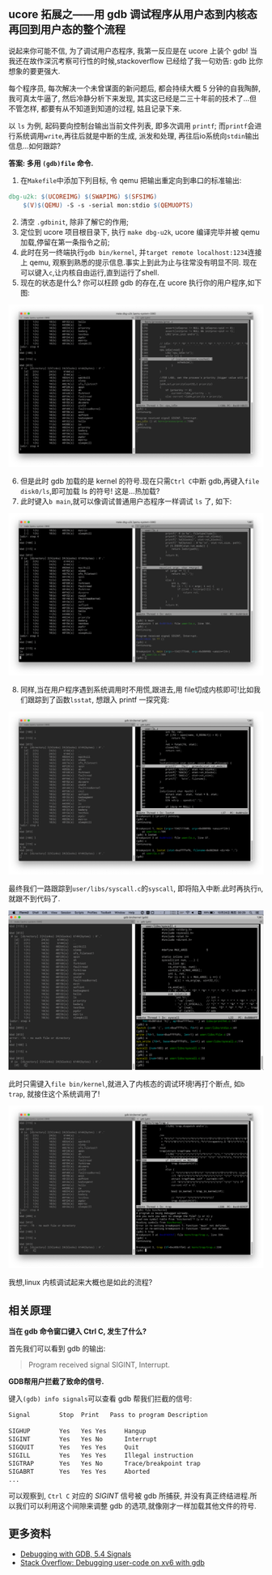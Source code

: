 ## ucore 拓展之——用 gdb 调试程序从用户态到内核态再回到用户态的整个流程

说起来你可能不信, 为了调试用户态程序, 我第一反应是在 ucore 上装个 gdb! 当我还在故作深沉考察可行性的时候,stackoverflow 已经给了我一句劝告: gdb 比你想象的要更强大.

每个程序员, 每次解决一个未曾谋面的新问题后, 都会持续大概 5 分钟的自我陶醉, 我可真太牛逼了, 然后冷静分析下来发现, 其实这已经是二三十年前的技术了...但不管怎样, 都要有从不知道到知道的过程, 姑且记录下来.

以 `ls` 为例, 起码要向控制台输出当前文件列表, 即多次调用 `printf`; 而`printf`会进行系统调用`write`,再往后就是中断的生成, 派发和处理, 再往后io系统向`stdin`输出信息...如何跟踪?

**答案: 多用 `(gdb)file` 命令.**

1. 在`Makefile`中添加下列目标, 令 qemu 把输出重定向到串口的标准输出:

```makefile
dbg-u2k: $(UCOREIMG) $(SWAPIMG) $(SFSIMG)
	$(V)$(QEMU) -S -s -serial mon:stdio $(QEMUOPTS)
```

2. 清空 `.gdbinit`, 除非了解它的作用;
3. 定位到 ucore 项目根目录下, 执行 `make dbg-u2k`,  ucore 编译完毕并被 qemu 加载,停留在第一条指令之前;
4. 此时在另一终端执行`gdb bin/kernel`, 并`target remote localhost:1234`连接上 qemu, 观察到熟悉的提示信息.事实上到此为止与往常没有明显不同. 现在可以键入`c`,让内核自由运行,直到运行了shell.
5. 现在的状态是什么? 你可以枉顾 gdb 的存在,在 ucore 执行你的用户程序,如下图:

![](/images/gdb&#32;调试用户程序.png)

6. 但是此时 gdb 加载的是 kernel 的符号.现在只需`Ctrl C`中断 gdb,再键入`file disk0/ls`,即可加载 ls 的符号! 这是...热加载?
7. 此时键入`b main`,就可以像调试普通用户态程序一样调试 `ls` 了, 如下:

![](/images/gdb调试用户程序&#32;2.png)

8. 同样,当在用户程序遇到系统调用时不用慌,跟进去,用 file切成内核即可!比如我们跟踪到了函数`lsstat`, 想跟入 printf 一探究竟:

![](/images/gdb调试用户态程序3.png)

最终我们一路跟踪到`user/libs/syscall.c`的`syscall`, 即将陷入中断.此时再执行`n`,就跟不到代码了.

![](/images/gdb调试用户态程序&#32;5.png)

此时只需键入`file bin/kernel`,就进入了内核态的调试环境!再打个断点, 如`b trap`, 就接住这个系统调用了!

![](/images/gdb&#32;调试用户程序&#32;6.png)

我想,linux 内核调试起来大概也是如此的流程?


## 相关原理

**当在 gdb 命令窗口键入 Ctrl C, 发生了什么?**

首先我们可以看到 gdb 的输出: 

>Program received signal SIGINT, Interrupt.

**GDB帮用户拦截了致命的信号.**

键入`(gdb) info signals`可以查看 gdb 帮我们拦截的信号:

```
Signal        Stop	Print	Pass to program	Description

SIGHUP        Yes	Yes	Yes		Hangup
SIGINT        Yes	Yes	No		Interrupt
SIGQUIT       Yes	Yes	Yes		Quit
SIGILL        Yes	Yes	Yes		Illegal instruction
SIGTRAP       Yes	Yes	No		Trace/breakpoint trap
SIGABRT       Yes	Yes	Yes		Aborted
...
```

可以观察到, `Ctrl C` 对应的 *SIGINT* 信号被 gdb 所捕获, 并没有真正终结进程.所以我们可以利用这个间隙来调整 gdb 的选项,就像刚才一样加载其他文件的符号.


## 更多资料

- [Debugging with GDB, 5.4 Signals](https://sourceware.org/gdb/onlinedocs/gdb/Signals.html) 
- [Stack Overflow: Debugging user-code on xv6 with gdb](https://stackoverflow.com/questions/10534798/debugging-user-code-on-xv6-with-gdb)